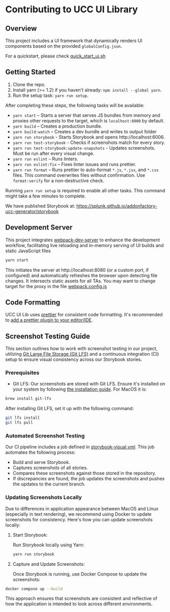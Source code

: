 # Contributing to UCC UI Library

## Overview

This project includes a UI framework that dynamically renders UI components based on the provided `globalConfig.json`.

For a quickstart, please check [quick_start_ui.sh](../scripts/quick_start_ui.sh)

## Getting Started

1. Clone the repo.
1. Install yarn (>= 1.2) if you haven't already: `npm install --global yarn`.
1. Run the setup task: `yarn run setup`.

After completing these steps, the following tasks will be available:

* `yarn start` – Starts a server that serves JS bundles from memory and proxies other requests to the target, which is `localhost:8000` by default.
* `yarn build` – Creates a production bundle.
* `yarn build:watch` – Creates a dev bundle and writes to output folder
* `yarn run storybook` - Starts Storybook and opens http://localhost:6006.
* `yarn run test-storybook` - Checks if screenshots match for every story.
* `yarn run test-storybook:update-snapshots` - Updates screenshots. Must be run after every visual change.
* `yarn run eslint` – Runs linters.
* `yarn run eslint:fix` – Fixes linter issues and runs prettier.
* `yarn run format` – Runs prettier to auto-format `*.js`, `*.jsx`, and `*.css` files. This command overwrites files without confirmation. Use `format:verify` for a non-destructive check.

Running `yarn run setup` is required to enable all other tasks. This command might take a few minutes to complete.

We have published Storybook at: https://splunk.github.io/addonfactory-ucc-generator/storybook

## Development Server

This project integrates [webpack-dev-server](https://webpack.js.org/configuration/dev-server/) to enhance the development workflow, facilitating live reloading and in-memory serving of UI builds and static JavaScript files

```bash
yarn start
```

This initiates the server at http://localhost:8080 (or a custom port, if configured) and automatically refreshes the browser upon detecting file changes. It intersects static assets for all TAs. You may want to change target for the proxy in the file [webpack.config.js](webpack.config.js)

## Code Formatting

UCC UI Lib uses [prettier](https://github.com/prettier/prettier) for consistent code formatting. It's recommended to [add a prettier plugin to your editor/IDE](https://github.com/prettier/prettier#editor-integration).

## Screenshot Testing Guide

This section outlines how to work with screenshot testing in our project, utilizing [Git Large File Storage (Git LFS)](https://git-lfs.com/) and a continuous integration (CI) setup to ensure visual consistency across our Storybook stories.

### Prerequisites

* Git LFS: Our screenshots are stored with Git LFS. Ensure it's installed on your system by following [the installation guide](https://github.com/git-lfs/git-lfs#installing). For MacOS it is:

```bash
brew install git-lfs
```

After installing Git LFS, set it up with the following command:

```bash
git lfs install
git lfs pull
```

### Automated Screenshot Testing

Our CI pipeline includes a job defined in [storybook-visual.yml](../.github/workflows/storybook-visual.yml). This job automates the following process:

* Build and serve Storybook.
* Captures screenshots of all stories.
* Compares these screenshots against those stored in the repository.
* If discrepancies are found, the job updates the screenshots and pushes the updates to the current branch.

### Updating Screenshots Locally

Due to differences in application appearance between MacOS and Linux (especially in text rendering), we recommend using Docker to update screenshots for consistency. Here's how you can update screenshots locally:

1. Start Storybook:

    Run Storybook locally using Yarn:

    ```bash
    yarn run storybook
    ```

1. Capture and Update Screenshots:

    Once Storybook is running, use Docker Compose to update the screenshots:

```bash
docker compose up --build
```

This approach ensures that screenshots are consistent and reflective of how the application is intended to look across different environments.
